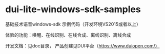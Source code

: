 # dui-lite-windows-sdk-samples

基础技术语音windows-sdk 示例代码（开发环境VS2015或者以上）

体验的功能：唤醒、在线识别、在线合成、离线识别、离线合成

开发文档：见doc目录， 产品创建见DUI平台（https://www.duiopen.com/）
